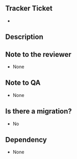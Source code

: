 ## Tracker Ticket

*

## Description

## Note to the reviewer

* None

## Note to QA

* None

## Is there a migration?

* No

## Dependency

* None
